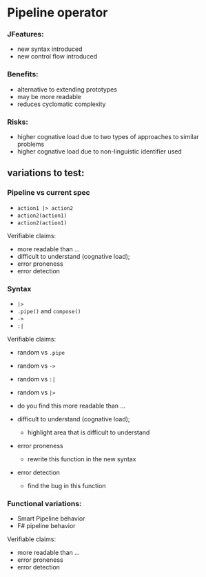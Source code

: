 # Pipeline operator

### JFeatures:

- new syntax introduced
- new control flow introduced

### Benefits:

- alternative to extending prototypes
- may be more readable
- reduces cyclomatic complexity

### Risks:

- higher cognative load due to two types of approaches to similar problems
- higher cognative load due to non-linguistic identifier used

## variations to test:

### Pipeline vs current spec

- `action1 |> action2`
- `action2(action1)`
- `action2(action1)`

Verifiable claims:
- more readable than ...
- difficult to understand (cognative load);
- error proneness
- error detection


### Syntax
- `|>`
- `.pipe()` and `compose()`
- `->`
- `:|`

Verifiable claims:
  - random vs `.pipe`
  - random vs `->`
  - random vs `:|`
  - random vs `|>`

- do you find this more readable than ...
- difficult to understand (cognative load);
  - highlight area that is difficult to understand
- error proneness
  - rewrite this function in the new syntax
- error detection
  - find the bug in this function

### Functional variations:
- Smart Pipeline behavior
- F# pipeline behavior

Verifiable claims:
- more readable than ...
- error proneness
- error detection

